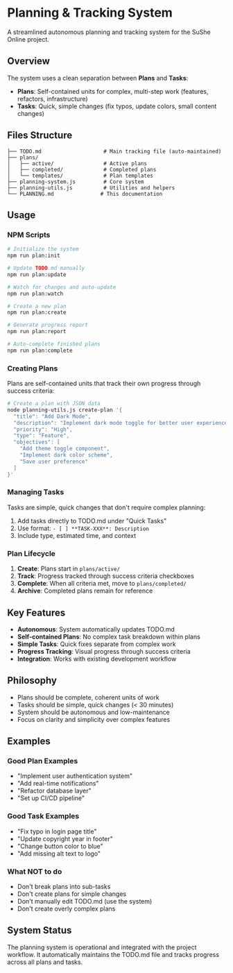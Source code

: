 # Planning & Tracking System

A streamlined autonomous planning and tracking system for the SuShe Online project.

## Overview

The system uses a clean separation between **Plans** and **Tasks**:

- **Plans**: Self-contained units for complex, multi-step work (features, refactors, infrastructure)
- **Tasks**: Quick, simple changes (fix typos, update colors, small content changes)

## Files Structure

```
├── TODO.md                    # Main tracking file (auto-maintained)
├── plans/
│   ├── active/                # Active plans
│   ├── completed/             # Completed plans
│   └── templates/             # Plan templates
├── planning-system.js         # Core system
├── planning-utils.js          # Utilities and helpers
└── PLANNING.md               # This documentation
```

## Usage

### NPM Scripts

```bash
# Initialize the system
npm run plan:init

# Update TODO.md manually
npm run plan:update

# Watch for changes and auto-update
npm run plan:watch

# Create a new plan
npm run plan:create

# Generate progress report
npm run plan:report

# Auto-complete finished plans
npm run plan:complete
```

### Creating Plans

Plans are self-contained units that track their own progress through success criteria:

```bash
# Create a plan with JSON data
node planning-utils.js create-plan '{
  "title": "Add Dark Mode",
  "description": "Implement dark mode toggle for better user experience",
  "priority": "High",
  "type": "Feature",
  "objectives": [
    "Add theme toggle component",
    "Implement dark color scheme",
    "Save user preference"
  ]
}'
```

### Managing Tasks

Tasks are simple, quick changes that don't require complex planning:

1. Add tasks directly to TODO.md under "Quick Tasks"
2. Use format: `- [ ] **TASK-XXX**: Description`
3. Include type, estimated time, and context

### Plan Lifecycle

1. **Create**: Plans start in `plans/active/`
2. **Track**: Progress tracked through success criteria checkboxes
3. **Complete**: When all criteria met, move to `plans/completed/`
4. **Archive**: Completed plans remain for reference

## Key Features

- **Autonomous**: System automatically updates TODO.md
- **Self-contained Plans**: No complex task breakdown within plans
- **Simple Tasks**: Quick fixes separate from complex work
- **Progress Tracking**: Visual progress through success criteria
- **Integration**: Works with existing development workflow

## Philosophy

- Plans should be complete, coherent units of work
- Tasks should be simple, quick changes (< 30 minutes)
- System should be autonomous and low-maintenance
- Focus on clarity and simplicity over complex features

## Examples

### Good Plan Examples

- "Implement user authentication system"
- "Add real-time notifications"
- "Refactor database layer"
- "Set up CI/CD pipeline"

### Good Task Examples

- "Fix typo in login page title"
- "Update copyright year in footer"
- "Change button color to blue"
- "Add missing alt text to logo"

### What NOT to do

- Don't break plans into sub-tasks
- Don't create plans for simple changes
- Don't manually edit TODO.md (use the system)
- Don't create overly complex plans

## System Status

The planning system is operational and integrated with the project workflow. It automatically maintains the TODO.md file and tracks progress across all plans and tasks.

